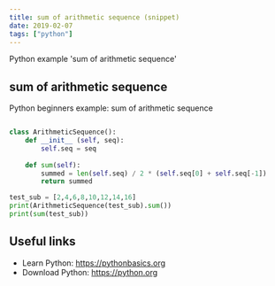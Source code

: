 ```yaml
---
title: sum of arithmetic sequence (snippet)
date: 2019-02-07
tags: ["python"]
---
```

Python example 'sum of arithmetic sequence'


## sum of arithmetic sequence

Python beginners example: sum of arithmetic sequence

```python

class ArithmeticSequence():
	def __init__ (self, seq):
		self.seq = seq 
		
	def sum(self):
		summed = len(self.seq) / 2 * (self.seq[0] + self.seq[-1])
		return summed 

test_sub = [2,4,6,8,10,12,14,16]		
print(ArithmeticSequence(test_sub).sum())		
print(sum(test_sub))


```

## Useful links

- Learn Python: https://pythonbasics.org
- Download Python: https://python.org
